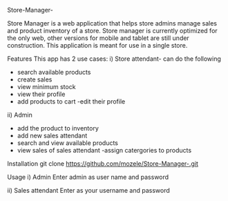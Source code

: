 Store-Manager-

Store Manager is a web application that helps store admins manage sales and product inventory of a store. 
Store manager is currently optimized for the only web, other versions for mobile and tablet are still under construction. This application is meant for use in a single store. 

Features
This app has 2 use cases:
i) Store attendant- can do the following
- search available products
- create sales
- view minimum stock
- view their profile
- add products to cart
-edit their profile

ii) Admin
- add the product to inventory
- add new sales attendant
- search and view available products
- view sales of sales attendant
-assign catergories to products

Installation
git clone https://github.com/mozele/Store-Manager-.git

Usage
i) Admin
Enter admin as user name and password

ii) Sales attendant 
Enter as your username and password




